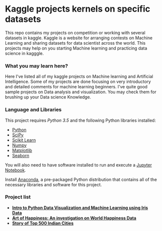 # Kaggle projects kernels on specific datasets 
This repo contains my projects on competition or working with several datasets in kaggle. Kaggle is a website for arranging contests on Machine Learning and sharing datasets for data scientist across the world. This projects may help on you starting Machine learning and practicing data science in kagggle. 

### What you may learn here?
Here I've listed all of my kaggle projects on Machine learning and Artificial Intelligence. Some of my projects are done focusing on very introductory and detailed comments for machine learning beginners. I've quite good sample projects on Data analysis and visualization. You may check them for brushing up your Data science Knowledge. 

### Language and Libraries 
This project requires *Python 3.5* and the following Python libraries installed:
- [Python](https://www.python.org/)
- [SciPy](http://www.scipy.org/)
- [Scikit Learn](http://scikit-learn.org)
- [Numpy](http://www.numpy.org/)
- [Matplotlib](https://matplotlib.org/)
- [Seaborn](http://seaborn.pydata.org/)

You will also need to have software installed to run and execute a [Jupyter Notebook](http://jupyter.org/).

Install [Anaconda](https://www.continuum.io/downloads), a pre-packaged Python distribution that contains all of the necessary libraries and software for this project.

### Project list
- [**Intro to Python Data Visualization and Machine Learning using Iris Data**](https://github.com/rabiulcste/Kaggle-Kernels-ML/tree/master/Iris%20Species%20Data)
- [**Art of Happiness: An investigation on World Happiness Data**](https://github.com/rabiulcste/Kaggle-Kernels-ML/tree/master/World%20Happiness%20Data)
- [**Story of Top 500 Indian Cities**](https://github.com/rabiulcste/Kaggle-Kernels-ML/tree/master/Top%20500%20Indian%20Cities%20Data)
